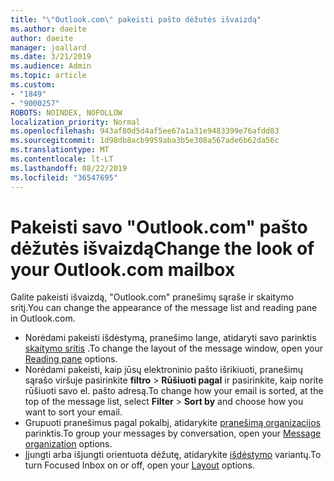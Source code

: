 ```yaml
---
title: "\"Outlook.com\" pakeisti pašto dėžutės išvaizdą"
ms.author: daeite
author: daeite
manager: joallard
ms.date: 3/21/2019
ms.audience: Admin
ms.topic: article
ms.custom:
- "1849"
- "9000257"
ROBOTS: NOINDEX, NOFOLLOW
localization_priority: Normal
ms.openlocfilehash: 943af80d5d4af5ee67a1a31e9483399e76afdd83
ms.sourcegitcommit: 1d98db8acb9959aba3b5e308a567ade6b62da56c
ms.translationtype: MT
ms.contentlocale: lt-LT
ms.lasthandoff: 08/22/2019
ms.locfileid: "36547695"
---
```

# <a name="change-the-look-of-your-outlookcom-mailbox"></a><span data-ttu-id="c1d5a-102">Pakeisti savo "Outlook.com" pašto dėžutės išvaizdą</span><span class="sxs-lookup"><span data-stu-id="c1d5a-102">Change the look of your Outlook.com mailbox</span></span>

<span data-ttu-id="c1d5a-103">Galite pakeisti išvaizdą, "Outlook.com" pranešimų sąraše ir skaitymo sritį.</span><span class="sxs-lookup"><span data-stu-id="c1d5a-103">You can change the appearance of the message list and reading pane in Outlook.com.</span></span>

- <span data-ttu-id="c1d5a-104">Norėdami pakeisti išdėstymą, pranešimo lange, atidaryti savo parinktis [skaitymo sritis](https://outlook.live.com/mail/options/mail/layout/readingPane) .</span><span class="sxs-lookup"><span data-stu-id="c1d5a-104">To change the layout of the message window, open your [Reading pane](https://outlook.live.com/mail/options/mail/layout/readingPane) options.</span></span>
- <span data-ttu-id="c1d5a-105">Norėdami pakeisti, kaip jūsų elektroninio pašto išrikiuoti, pranešimų sąrašo viršuje pasirinkite **filtro** > **Rūšiuoti pagal** ir pasirinkite, kaip norite rūšiuoti savo el. pašto adresą.</span><span class="sxs-lookup"><span data-stu-id="c1d5a-105">To change how your email is sorted, at the top of the message list, select **Filter** > **Sort by** and choose how you want to sort your email.</span></span>
- <span data-ttu-id="c1d5a-106">Grupuoti pranešimus pagal pokalbį, atidarykite [pranešimą organizacijos](https://outlook.live.com/mail/options/mail/layout/conversations) parinktis.</span><span class="sxs-lookup"><span data-stu-id="c1d5a-106">To group your messages by conversation, open your [Message organization](https://outlook.live.com/mail/options/mail/layout/conversations) options.</span></span>
- <span data-ttu-id="c1d5a-107">Įjungti arba išjungti orientuota dėžutę, atidarykite [išdėstymo](https://outlook.live.com/mail/options/mail/layout/focused) variantų.</span><span class="sxs-lookup"><span data-stu-id="c1d5a-107">To turn Focused Inbox on or off, open your [Layout](https://outlook.live.com/mail/options/mail/layout/focused) options.</span></span>